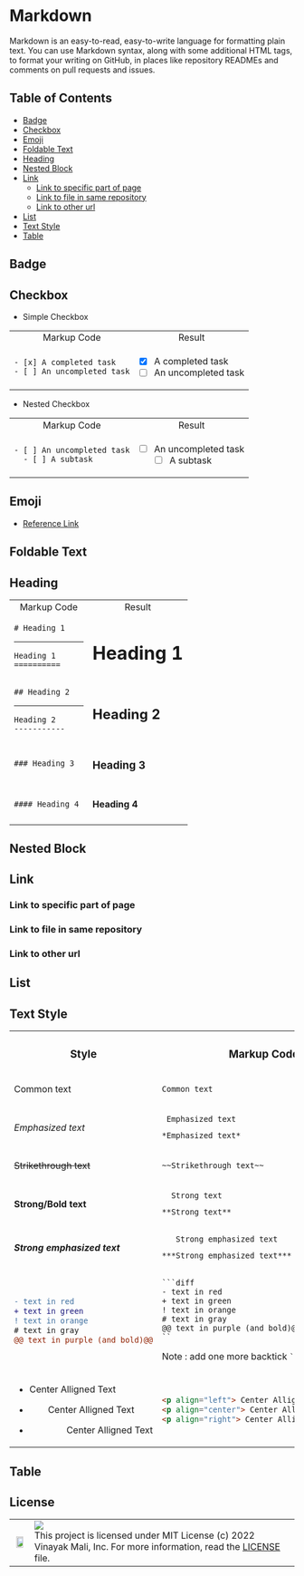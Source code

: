 <h1>Markdown</h1>
Markdown is an easy-to-read, easy-to-write language for formatting plain text. You can use Markdown syntax, along with some additional HTML tags, to format your writing on GitHub, in places like repository READMEs and comments on pull requests and issues.

<h2>Table of Contents</h2>

- [Badge](#badge)
- [Checkbox](#checkbox)
- [Emoji](#emoji)
- [Foldable Text](#foldable-text)
- [Heading](#heading)
- [Nested Block](#nested-block)
- [Link](#link)
  - [Link to specific part of page](#link-to-specific-part-of-page)
  - [Link to file in same repository](#link-to-file-in-same-repository)
  - [Link to other url](#link-to-other-url)
- [List](#list)
- [Text Style](#text-style)
- [Table](#table)



## Badge

## Checkbox

<table>

<tr>

* Simple Checkbox
</tr>

<tr>
<td align="center"> Markup Code</td> 
<td align="center"> Result </td>
</tr>

<tr>
<td> 

```markup
- [x] A completed task
- [ ] An uncompleted task
```

</td>

<td>

- [x] A completed task
- [ ] An uncompleted task

</td>
</tr>

</table>


<table>

<tr>

* Nested Checkbox
</tr>

<tr>
<td align="center"> Markup Code</td> 
<td align="center"> Result </td>
</tr>

<tr>
<td> 

```markup
- [ ] An uncompleted task
  - [ ] A subtask
```

</td>

<td>

- [ ] An uncompleted task
  - [ ] A subtask

</td>
</tr>

</table>


## Emoji
* [Reference Link](https://www.webfx.com/tools/emoji-cheat-sheet/)

## Foldable Text

## Heading

<table>

<tr>
<td align="center"> Markup Code</td> 
<td align="center"> Result </td>
</tr>

<!-- Heading 1 Source Code -->
<tr>
<td> 

```markup
# Heading 1 
```
---

```markup
Heading 1 
==========
```

</td>

<td>

# Heading 1

</td>
</tr>

<!-- Heading 2 Source Code -->
<tr>
<td> 

```markup
## Heading 2 
```
---

```markup
Heading 2 
-----------
```

</td>

<td>

Heading 2
----------
</td>
</tr>

<!-- Heading 3 Source Code -->
<tr>
<td> 

```markup
### Heading 3 
```
</td>

<td>

### Heading 3 
</td>
</tr>


<!-- Heading 4 Source Code -->
<tr>
<td> 

```markup
#### Heading 4 
```
</td>

<td>

#### Heading 4
</td>
</tr>

</table>


## Nested Block

## Link

### Link to specific part of page

### Link to file in same repository

### Link to other url

## List

## Text Style

<table>

<tr>
<td align="center"> <h3>Style</h3> </td>
<td align="center"> <h3>Markup Code</h3> </td> 
</tr>

<tr>
<td>

Common text
</td>
<td> 

```markup
Common text
```
</td>
</tr>

<tr>
<td>

_Emphasized text_
</td>
<td> 

```markup
_Emphasized text_
```
```markup
*Emphasized text*
```
</td>
</tr>

<tr>
<td>

~~Strikethrough text~~
</td>
<td> 

```markup
~~Strikethrough text~~
```
</td>
</tr>

<tr>
<td>

__Strong/Bold text__
</td>
<td> 

```markup
__Strong text__
```
```markup
**Strong text**
```
</td>
</tr>

<tr>
<td>

___Strong emphasized text___
</td>
<td> 

```markup
___Strong emphasized text___
```
```markup
***Strong emphasized text***
```
</td>
</tr>

<tr>
<td>

```diff
- text in red
+ text in green
! text in orange
# text in gray
@@ text in purple (and bold)@@
```
</td>
<td> 

```markup
```diff
- text in red
+ text in green
! text in orange
# text in gray
@@ text in purple (and bold)@@
``
```
Note : add one more backtick `` ` `` at end
</td>
</tr>

<tr>
<td>

* <p align="left"> Center Alligned Text </p>
* <p align="center"> Center Alligned Text </p>
* <p align="right"> Center Alligned Text </p>
</td>
<td> 

```html
<p align="left"> Center Alligned Text </p>
<p align="center"> Center Alligned Text </p>
<p align="right"> Center Alligned Text </p>
```
</td>
</tr>

</table>

## Table


## License

| | |
| ---- | ------------------------------------ |
| <p align="center"> <img src="https://user-images.githubusercontent.com/66154908/175827109-a9f2f54a-f63e-4e07-bd83-a1f760246b56.png" width="80%"></img> | ![](https://img.shields.io/badge/License-MIT-yellow.svg?style=flat-square) <br> This project is licensed under MIT License (c) 2022 Vinayak Mali, Inc. For more information, read the [LICENSE](./LICENCE) file.  <img width=2300/> |
   

